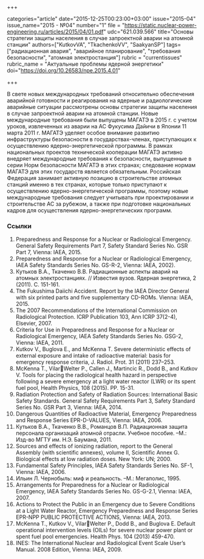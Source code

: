 +++

categories="article"
date="2015-12-25T00:23:00+03:00"
issue="2015-04"
issue_name="2015 - №04"
number="1"
file = "https://static.nuclear-power-engineering.ru/articles/2015/04/01.pdf"
udc="621.039.566"
title="Основы стратегии защиты населения в случае запроектной аварии на атомной станции"
authors=["KutkovVA", "TkachenkoVV", "SaakyanSP"]
tags=["радиационная авария", "аварийное планирование", "требования безопасности", "атомная электростанция"]
rubric = "currentissues"
rubric_name = "Актуальные проблемы ядерной энергетики"
doi="https://doi.org/10.26583/npe.2015.4.01"

+++

В свете новых международных требований относительно обеспечения аварийной готовности и реагирования на ядерные и радиологические аварийные ситуации рассмотрены основы стратегии защиты населения в случае запроектной аварии на атомной станции. Новые международные требования были выпущены МАГАТЭ в 2015 г. с учетом уроков, извлеченных из аварии на АС Фукусима Дайичи в Японии 11 марта 2011 г. МАГАТЭ уделяет особое внимание развитию инфраструктуры безопасности в государствах-членах, приступающих к осуществлению ядерно-энергетической программы. В рамках национальных проектов технической кооперации МАГАТЭ активно внедряет международные требования к безопасности, выпущенные в серии Норм безопасности МАГАТЭ в этих странах; следование нормам МАГАТЭ для этих государств является обязательным. Российская Федерация занимает активную позицию в строительстве атомных станций именно в тех странах, которые только приступают к осуществлению ядерно-энергетической программы, поэтому новые международные требования следует учитывать при проектировании и строительстве АС за рубежом, а также при подготовке национальных кадров для осуществления ядерно-энергетических программ.

### Ссылки

1. Preparedness and Response for a Nuclear or Radiological Emergency. General Safety Requirements Part 7, Safety Standard Series No. GSR Part 7, Vienna: IAEA, 2015.
2. Preparedness and Response for a Nuclear or Radiological Emergency, IAEA Safety Standards Series No. GS-R-2, Vienna: IAEA, 2002).
3. Кутьков В.А., Ткаченко В.В. Радиационные аспекты аварий на атомных электростанциях. // Известия вузов. Ядерная энергетика, 2 (2011). С. 151-161.
4. The Fukushima Daiichi Accident. Report by the IAEA Director General with six printed parts and five supplementary CD-ROMs. Vienna: IAEA, 2015.
5. The 2007 Recommendations of the International Commission on Radiological Protection. ICRP Publication 103, Ann ICRP 37(2-4), Elsevier, 2007.
6. Criteria for Use in Preparedness and Response for a Nuclear or Radiological Emergency, IAEA Safety Standards Series No. GSG-2, Vienna: IAEA, 2011.
7. Kutkov V., Buglova E., and McKenna T. Severe deterministic effects of external exposure and intake of radioactive material: basis for emergency response criteria, J. Radiol. Prot. 31 (2011) 237–253.
8. McKenna T., VilarWelter P., Callen J., Martincic R., Dodd B., and Kutkov V. Tools for placing the radiological health hazard in perspective following a severe emergency at a light water reactor (LWR) or its spent fuel pool, Health Physics, 108 (2015). PP. 15-31.
9. Radiation Protection and Safety of Radiation Sources: International Basic Safety Standards. General Safety Requirements Part 3, Safety Standard Series No. GSR Part 3, Vienna: IAEA, 2014.
10. Dangerous Quantities of Radioactive Material, Emergency Preparedness and Response Series EPR-D-VALUES, Vienna: IAEA, 2006.
11. Кутьков В.А., Ткаченко В.В., Романцов В.П. Радиационная защита персонала организаций атомной отрасли. Учебное пособие. –М.: Изд-во МГТУ им. Н.Э. Баумана, 2011.
12. Sources and effects of ionizing radiation, report to the General Assembly (with scientific annexes), volume II, Scientific Annex G. Biological effects at low radiation doses. New York: UN; 2000.
13. Fundamental Safety Principles, IAEA Safety Standards Series No. SF-1, Vienna: IAEA, 2006.
14. Ильин Л. Чернобыль: миф и реальность. –М.: Мегаполис, 1995.
15. Arrangements for Preparedness for a Nuclear or Radiological Emergency, IAEA Safety Standards Series No. GS-G-2.1, Vienna: IAEA, 2007.
16. Actions to Protect the Public in an Emergency due to Severe Conditions at a Light Water Reactor, Emergency Preparedness and Response Series EPR-NPP PUBLIC PROTECTIVE ACTIONS, Vienna: IAEA, 2013.
17. McKenna T., Kutkov V., VilarWelter P., Dodd B., and Buglova E. Default operational intervention levels (OILs) for severe nuclear power plant or spent fuel pool emergencies. Health Phys. 104 (2013) 459-470.
18. INES: The International Nuclear and Radiological Event Scale User’s Manual. 2008 Edition, Vienna: IAEA, 2009.